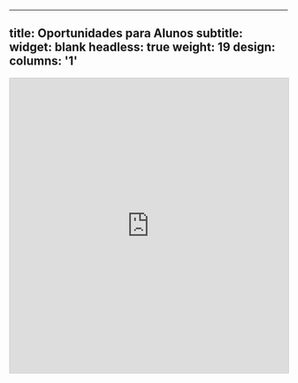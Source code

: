 
---
title: Oportunidades para Alunos
subtitle:
widget: blank
headless: true
weight: 19
design:
  columns: '1'
---

<iframe class="airtable-embed" src="https://airtable.com/embed/appjfZMXfXflI2rxZ/shrBlaXyEsDXbCqhy?viewControls=on" frameborder="0" onmousewheel="" width="100%" height="533" style="background: transparent; border: 1px solid #ccc;"></iframe>
